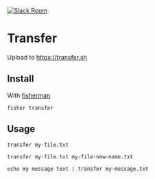 [slack-link]: https://fisherman-wharf.herokuapp.com
[slack-badge]: https://fisherman-wharf.herokuapp.com/badge.svg
[fisherman]: https://github.com/fisherman/fisherman

[![Slack Room][slack-badge]][slack-link]

# Transfer

Upload to <https://transfer.sh>

## Install

With [fisherman]

```
fisher transfer
```

## Usage

```fish
transfer my-file.txt
```

```fish
transfer my-file.txt my-file-new-name.txt
```

```fish
echo my message text | transfer my-message.txt
```